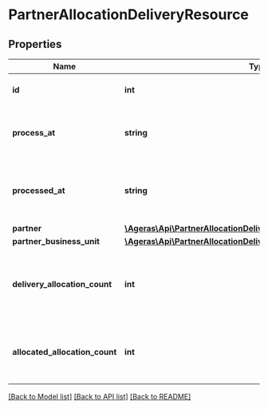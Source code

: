 # PartnerAllocationDeliveryResource

## Properties
Name | Type | Description | Notes
------------ | ------------- | ------------- | -------------
**id** | **int** | ID of the allocation delivery. | [optional] 
**process_at** | **string** | When the invoicing is processed into an invoice. | [optional] 
**processed_at** | **string** | When the invoicing was processed into an invoice. | [optional] 
**partner** | [**\Ageras\Api\PartnerAllocationDeliveryPartnerResource**](PartnerAllocationDeliveryPartnerResource.md) |  | [optional] 
**partner_business_unit** | [**\Ageras\Api\PartnerAllocationDeliveryPartnerBusinessUnitResource**](PartnerAllocationDeliveryPartnerBusinessUnitResource.md) |  | [optional] 
**delivery_allocation_count** | **int** | Count of allocations that are created when this delivery is processed. | [optional] 
**allocated_allocation_count** | **int** | Count of allocations from this delivery that are allocated. | [optional] 

[[Back to Model list]](../README.md#documentation-for-models) [[Back to API list]](../README.md#documentation-for-api-endpoints) [[Back to README]](../README.md)


